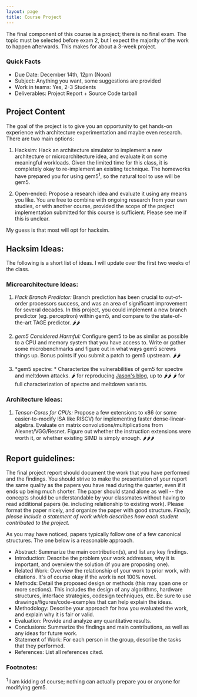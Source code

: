 ```yaml
---
layout: page
title: Course Project
---
```


The final component of this course is a project; there is no final exam.  The
topic must be selected before exam 2, but I expect the majority of the work to happen afterwards.  This makes for about a 3-week project.

### Quick Facts

* Due Date: December 14th, 12pm (Noon)
* Subject: Anything you want, some suggestions are provided
* Work in teams: Yes, 2-3 Students
* Deliverables: Project Report + Source Code tarball

## Project Content

The goal of the project is to give you an opportunity to get hands-on
experience with architecture experimentation and maybe even research.  There
are two main options:

1. Hacksim:  Hack an architecture simulator to implement a new architecture or
   microarchitecture idea, and evaluate it on some meaningful workloads. Given
the limited time for this class, it is completely okay to re-implement an
existing technique.  The homeworks have prepared you for using
gem5<sup>1</sup>, so the natural tool to use will be gem5.  

2. Open-ended:  Propose a research idea and evaluate it using any means you
   like.  You are free to combine with ongoing research from your own studies,
or with another course, provided the scope of the project implementation 
submitted for this course is sufficient.  Please see me if this is unclear.

My guess is that most will opt for hacksim.

## Hacksim Ideas:

The following is a short list of ideas.  I will update over the first two weeks of the class.

### Microarchitecture Ideas:
1. *Hack Branch Predictor:*  Branch prediction has been crucial to out-of-order
   processors success, and was an area of significant improvement for several
decades.  In this project, you could implement a new branch predictor (eg.
perceptron) within gem5, and compare to the state-of-the-art TAGE predictor.
🌶️🌶️

2. *gem5 Considered Harmful:*  Configure gem5 to be as similar as possible to a
   CPU and memory system that you have access to.  Write or gather some
microbenchmarks and figure out in what ways gem5 screws things up.  Bonus
points if you submit a patch to gem5 upstream.  🌶️🌶️

3. *gem5 spectre: *  Characterize the vulnerabilities of gem5 for spectre and meltdown 
attacks.  🌶️ for reproducing [Jason's blog](http://www.lowepower.com/jason/visualizing-spectre-with-gem5.html), 
up to 🌶️🌶️ 🌶️  for full characterization of spectre and meltdown variants.

### Architecture Ideas:

1. *Tensor-Cores for CPUs:*  Propose a few extensions to x86 (or some
   easier-to-modify ISA like RISCV) for implementing faster
dense-linear-algebra.  Evaluate on matrix convolutions/multiplications from
Alexnet/VGG/Resnet.  Figure out whether the instruction extensions were worth
it, or whether existing SIMD is simply enough. 🌶️🌶️🌶️


## Report guidelines:

The final project report should document the work that you have performed and
the findings.  You should strive to make the presentation of your report the
same quality as the papers you have read during the quarter, even if it ends up
being much shorter. The paper should stand alone as well -- the concepts should
be understandable by your classmates without having to read additional papers
(ie. including relationship to existing work). Please format the paper nicely,
and organize the paper with good structure.  *Finally, please include a
statement of work which describes how each student contributed to the project*.

As you may have noticed, papers typically follow one of a few canonical
structures. The one below is a reasonable approach.

* Abstract: Summarize the main contribution(s), and list any key findings.
* Introduction: Describe the problem your work addresses, why it is important, and overview the
solution (if you are proposing one).
* Related Work: Overview the relationship of your work to prior work, with citations. It's of course
okay if the work is not 100% novel.
* Methods: Detail the proposed design or methods (this may span one or more sections). This includes
the design of any algorithms, hardware structures, interface strategies, codesign techniques, etc. Be
sure to use drawings/figures/code-examples that can help explain the ideas.
* Methodology: Describe your approach for how you evaluated the work, and explain why it is fair or
valid.
* Evaluation: Provide and analyze any quantitative results.
* Conclusions: Summarize the findings and main contributions, as well as any ideas for future work.
* Statement of Work: For each person in the group, describe the tasks that they performed.
* References: List all references cited.

### Footnotes:
<sup>1</sup> I am kidding of course; nothing can actually prepare you or anyone
for modifying gem5.  



